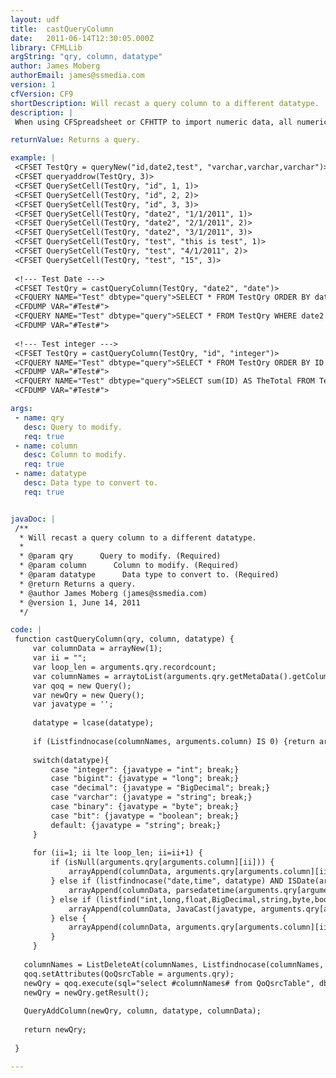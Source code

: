 ```yaml
---
layout: udf
title:  castQueryColumn
date:   2011-06-14T12:30:05.000Z
library: CFMLLib
argString: "qry, column, datatype"
author: James Moberg
authorEmail: james@ssmedia.com
version: 1
cfVersion: CF9
shortDescription: Will recast a query column to a different datatype.
description: |
 When using CFSpreadsheet or CFHTTP to import numeric data, all numeric and data values are imported as &quot;VarChar&quot;.  This script will change the datatype of the query so that you can perform Query-of-Query transactions on properly typed datatypes.

returnValue: Returns a query.

example: |
 <CFSET TestQry = queryNew("id,date2,test", "varchar,varchar,varchar")>
 <CFSET queryaddrow(TestQry, 3)>
 <CFSET QuerySetCell(TestQry, "id", 1, 1)>
 <CFSET QuerySetCell(TestQry, "id", 2, 2)>
 <CFSET QuerySetCell(TestQry, "id", 3, 3)>
 <CFSET QuerySetCell(TestQry, "date2", "1/1/2011", 1)>
 <CFSET QuerySetCell(TestQry, "date2", "2/1/2011", 2)>
 <CFSET QuerySetCell(TestQry, "date2", "3/1/2011", 3)>
 <CFSET QuerySetCell(TestQry, "test", "this is test", 1)>
 <CFSET QuerySetCell(TestQry, "test", "4/1/2011", 2)>
 <CFSET QuerySetCell(TestQry, "test", "15", 3)>
 
 <!--- Test Date --->
 <CFSET TestQry = castQueryColumn(TestQry, "date2", "date")>
 <CFQUERY NAME="Test" dbtype="query">SELECT * FROM TestQry ORDER BY date2 DESC</CFQUERY>
 <CFDUMP VAR="#Test#">
 <CFQUERY NAME="Test" dbtype="query">SELECT * FROM TestQry WHERE date2 < <cfqueryparam value="1/15/2011" cfsqltype="CF_SQL_DATE"></CFQUERY>
 <CFDUMP VAR="#Test#">
 
 <!--- Test integer --->
 <CFSET TestQry = castQueryColumn(TestQry, "id", "integer")>
 <CFQUERY NAME="Test" dbtype="query">SELECT * FROM TestQry ORDER BY ID DESC</CFQUERY>
 <CFDUMP VAR="#Test#">
 <CFQUERY NAME="Test" dbtype="query">SELECT sum(ID) AS TheTotal FROM TestQry</CFQUERY>
 <CFDUMP VAR="#Test#">

args:
 - name: qry
   desc: Query to modify.
   req: true
 - name: column
   desc: Column to modify.
   req: true
 - name: datatype
   desc: Data type to convert to.
   req: true


javaDoc: |
 /**
  * Will recast a query column to a different datatype.
  * 
  * @param qry      Query to modify. (Required)
  * @param column      Column to modify. (Required)
  * @param datatype      Data type to convert to. (Required)
  * @return Returns a query. 
  * @author James Moberg (james@ssmedia.com) 
  * @version 1, June 14, 2011 
  */

code: |
 function castQueryColumn(qry, column, datatype) {
     var columnData = arrayNew(1);
     var ii = "";
     var loop_len = arguments.qry.recordcount;
     var columnNames = arraytoList(arguments.qry.getMetaData().getColumnLabels());
     var qoq = new Query();
     var newQry = new Query();
     var javatype = '';
     
     datatype = lcase(datatype);
 
     if (Listfindnocase(columnNames, arguments.column) IS 0) {return arguments.qry;}
 
     switch(datatype){
         case "integer": {javatype = "int"; break;}
         case "bigint": {javatype = "long"; break;}
         case "decimal": {javatype = "BigDecimal"; break;}
         case "varchar": {javatype = "string"; break;}
         case "binary": {javatype = "byte"; break;}
         case "bit": {javatype = "boolean"; break;}
         default: {javatype = "string"; break;}
     }
 
     for (ii=1; ii lte loop_len; ii=ii+1) {
         if (isNull(arguments.qry[arguments.column][ii])) {
             arrayAppend(columnData, arguments.qry[arguments.column][ii]);
         } else if (listfindnocase("date,time", datatype) AND ISDate(arguments.qry[arguments.column][ii])) {    
             arrayAppend(columnData, parsedatetime(arguments.qry[arguments.column][ii]));    
         } else if (listfind("int,long,float,BigDecimal,string,byte,boolean", javatype)){
             arrayAppend(columnData, JavaCast(javatype, arguments.qry[arguments.column][ii]));    
         } else {
             arrayAppend(columnData, arguments.qry[arguments.column][ii]);    
         }
     }
 
   columnNames = ListDeleteAt(columnNames, Listfindnocase(columnNames, column));
   qoq.setAttributes(QoQsrcTable = arguments.qry);
   newQry = qoq.execute(sql="select #columnNames# from QoQsrcTable", dbtype="query");
   newQry = newQry.getResult();
 
   QueryAddColumn(newQry, column, datatype, columnData);
 
   return newQry;
 
 }

---
```


